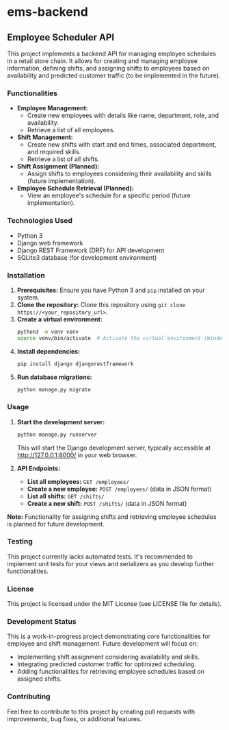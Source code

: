 # ems-backend
## Employee Scheduler API

This project implements a backend API for managing employee schedules in a retail store chain. It allows for creating and managing employee information, defining shifts, and assigning shifts to employees based on availability and predicted customer traffic (to be implemented in the future).

### Functionalities

* **Employee Management:**
    * Create new employees with details like name, department, role, and availability.
    * Retrieve a list of all employees.
* **Shift Management:**
    * Create new shifts with start and end times, associated department, and required skills.
    * Retrieve a list of all shifts.
* **Shift Assignment (Planned):**
    * Assign shifts to employees considering their availability and skills (future implementation).
* **Employee Schedule Retrieval (Planned):**
    * View an employee's schedule for a specific period (future implementation).

### Technologies Used

* Python 3
* Django web framework
* Django REST Framework (DRF) for API development
* SQLite3 database (for development environment)

### Installation

1. **Prerequisites:** Ensure you have Python 3 and `pip` installed on your system.
2. **Clone the repository:** Clone this repository using `git clone https://<your_repository_url>`.
3. **Create a virtual environment:**
   ```bash
   python3 -m venv venv
   source venv/bin/activate  # Activate the virtual environment (Windows: venv\Scripts\activate)
   ```
4. **Install dependencies:**
   ```bash
   pip install django djangorestframework
   ```
5. **Run database migrations:**
   ```bash
   python manage.py migrate
   ```

### Usage

1. **Start the development server:**
   ```bash
   python manage.py runserver
   ```
   This will start the Django development server, typically accessible at http://127.0.0.1:8000/ in your web browser.

2. **API Endpoints:**
    * **List all employees:** `GET /employees/`
    * **Create a new employee:** `POST /employees/` (data in JSON format)
    * **List all shifts:** `GET /shifts/`
    * **Create a new shift:** `POST /shifts/` (data in JSON format)

**Note:** Functionality for assigning shifts and retrieving employee schedules is planned for future development.

### Testing

This project currently lacks automated tests. It's recommended to implement unit tests for your views and serializers as you develop further functionalities.

### License

This project is licensed under the MIT License (see LICENSE file for details).

### Development Status

This is a work-in-progress project demonstrating core functionalities for employee and shift management. Future development will focus on:

* Implementing shift assignment considering availability and skills.
* Integrating predicted customer traffic for optimized scheduling.
* Adding functionalities for retrieving employee schedules based on assigned shifts.

### Contributing

Feel free to contribute to this project by creating pull requests with improvements, bug fixes, or additional features.
